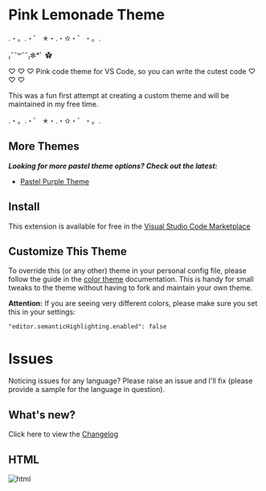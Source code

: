 # Pink Lemonade Theme

.・。.・゜ ✭・.・✫・゜・。.

₍˶ˆ꒳ˆ˶₎✼\*ﾟ ✿

♡ ♡ ♡ Pink code theme for VS Code, so you can write the cutest code ♡ ♡ ♡

This was a fun first attempt at creating a custom theme and will be maintained in my free time.

.・。.・゜ ✭・.・✫・゜・。.

## More Themes

**_Looking for more pastel theme options? Check out the latest:_**
  - [Pastel Purple Theme](https://marketplace.visualstudio.com/items?itemName=gbmyt.pastel-lavender-theme&ssr=false#overview)

## Install
This extension is available for free in the [Visual Studio Code Marketplace](https://marketplace.visualstudio.com/items?itemName=casseopeian.casseopeian-light-pink)


## Customize This Theme
To override this (or any other) theme in your personal config file, please follow the guide in the [color theme](https://code.visualstudio.com/api/extension-guides/color-theme) documentation. This is handy for small tweaks to the theme without having to fork and maintain your own theme.

**Attention:** If you are seeing very different colors, please make sure you set this in your settings:

```
"editor.semanticHighlighting.enabled": false
```

# Issues
Noticing issues for any language? Please raise an issue and I'll fix (please provide a sample for the language in question).

## What's new?
Click here to view the [Changelog](https://github.com/gbmyt/pinkvscodetheme/blob/main/CHANGELOG.md)

## HTML

![html](https://user-images.githubusercontent.com/48141726/120279049-fe6d1c80-c283-11eb-8076-06258c852e63.png)
